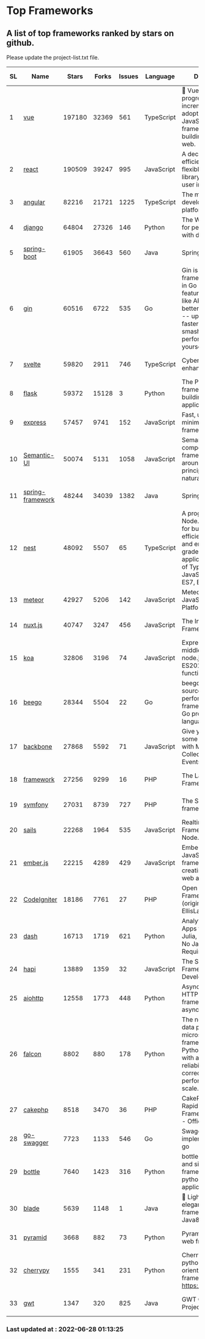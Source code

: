 # Top Frameworks
## A list of top frameworks ranked by stars on github.  
Please update the project-list.txt file.

| SL| Name  | Stars| Forks| Issues | Language | Description | Last Commit |
| --| ------| -----| ---- | ------ | -------- | ----------- | ----------- |
| 1 | [vue](https://github.com/vuejs/vue) | 197180 | 32369 | 561 | TypeScript | 🖖 Vue.js is a progressive, incrementally-adoptable JavaScript framework for building UI on the web. | 2022-06-27 07:00:30 |
| 2 | [react](https://github.com/facebook/react) | 190509 | 39247 | 995 | JavaScript | A declarative, efficient, and flexible JavaScript library for building user interfaces. | 2022-06-27 16:46:43 |
| 3 | [angular](https://github.com/angular/angular) | 82216 | 21721 | 1225 | TypeScript | The modern web developer’s platform | 2022-06-27 22:46:41 |
| 4 | [django](https://github.com/django/django) | 64804 | 27326 | 146 | Python | The Web framework for perfectionists with deadlines. | 2022-06-27 09:29:21 |
| 5 | [spring-boot](https://github.com/spring-projects/spring-boot) | 61905 | 36643 | 560 | Java | Spring Boot | 2022-06-26 08:55:36 |
| 6 | [gin](https://github.com/gin-gonic/gin) | 60516 | 6722 | 535 | Go | Gin is a HTTP web framework written in Go (Golang). It features a Martini-like API with much better performance -- up to 40 times faster. If you need smashing performance, get yourself some Gin. | 2022-06-26 23:11:41 |
| 7 | [svelte](https://github.com/sveltejs/svelte) | 59820 | 2911 | 746 | TypeScript | Cybernetically enhanced web apps | 2022-06-25 17:56:06 |
| 8 | [flask](https://github.com/pallets/flask) | 59372 | 15128 | 3 | Python | The Python micro framework for building web applications. | 2022-06-18 19:24:13 |
| 9 | [express](https://github.com/expressjs/express) | 57457 | 9741 | 152 | JavaScript | Fast, unopinionated, minimalist web framework for node. | 2022-05-20 15:57:37 |
| 10 | [Semantic-UI](https://github.com/Semantic-Org/Semantic-UI) | 50074 | 5131 | 1058 | JavaScript | Semantic is a UI component framework based around useful principles from natural language. | 2018-10-21 20:59:02 |
| 11 | [spring-framework](https://github.com/spring-projects/spring-framework) | 48244 | 34039 | 1382 | Java | Spring Framework | 2022-06-27 17:08:37 |
| 12 | [nest](https://github.com/nestjs/nest) | 48092 | 5507 | 65 | TypeScript | A progressive Node.js framework for building efficient, scalable, and enterprise-grade server-side applications on top of TypeScript & JavaScript (ES6, ES7, ES8) 🚀 | 2022-06-27 07:34:27 |
| 13 | [meteor](https://github.com/meteor/meteor) | 42927 | 5206 | 142 | JavaScript | Meteor, the JavaScript App Platform | 2022-06-27 14:52:56 |
| 14 | [nuxt.js](https://github.com/nuxt/nuxt.js) | 40747 | 3247 | 456 | JavaScript | The Intuitive Vue(2) Framework | 2022-06-23 23:08:54 |
| 15 | [koa](https://github.com/koajs/koa) | 32806 | 3196 | 74 | JavaScript | Expressive middleware for node.js using ES2017 async functions | 2022-04-06 16:09:57 |
| 16 | [beego](https://github.com/beego/beego) | 28344 | 5504 | 22 | Go | beego is an open-source, high-performance web framework for the Go programming language. | 2022-06-18 15:19:56 |
| 17 | [backbone](https://github.com/jashkenas/backbone) | 27868 | 5592 | 71 | JavaScript | Give your JS App some Backbone with Models, Views, Collections, and Events | 2022-04-26 12:19:45 |
| 18 | [framework](https://github.com/laravel/framework) | 27256 | 9299 | 16 | PHP | The Laravel Framework. | 2022-06-27 20:42:12 |
| 19 | [symfony](https://github.com/symfony/symfony) | 27031 | 8739 | 727 | PHP | The Symfony PHP framework | 2022-06-27 18:48:01 |
| 20 | [sails](https://github.com/balderdashy/sails) | 22268 | 1964 | 535 | JavaScript | Realtime MVC Framework for Node.js | 2022-05-27 21:40:10 |
| 21 | [ember.js](https://github.com/emberjs/ember.js) | 22215 | 4289 | 429 | JavaScript | Ember.js - A JavaScript framework for creating ambitious web applications | 2022-06-27 18:06:53 |
| 22 | [CodeIgniter](https://github.com/bcit-ci/CodeIgniter) | 18186 | 7761 | 27 | PHP | Open Source PHP Framework (originally from EllisLab) | 2022-06-27 19:12:41 |
| 23 | [dash](https://github.com/plotly/dash) | 16713 | 1719 | 621 | Python | Analytical Web Apps for Python, R, Julia, and Jupyter. No JavaScript Required. | 2022-06-17 20:17:56 |
| 24 | [hapi](https://github.com/hapijs/hapi) | 13889 | 1359 | 32 | JavaScript | The Simple, Secure Framework Developers Trust | 2022-06-13 17:44:05 |
| 25 | [aiohttp](https://github.com/aio-libs/aiohttp) | 12558 | 1773 | 448 | Python | Asynchronous HTTP client/server framework for asyncio and Python | 2022-06-20 10:21:07 |
| 26 | [falcon](https://github.com/falconry/falcon) | 8802 | 880 | 178 | Python | The no-magic web data plane API and microservices framework for Python developers, with a focus on reliability, correctness, and performance at scale. | 2022-06-27 20:23:03 |
| 27 | [cakephp](https://github.com/cakephp/cakephp) | 8518 | 3470 | 36 | PHP | CakePHP: The Rapid Development Framework for PHP - Official Repository | 2022-06-27 10:55:08 |
| 28 | [go-swagger](https://github.com/go-swagger/go-swagger) | 7723 | 1133 | 546 | Go | Swagger 2.0 implementation for go | 2022-06-14 15:48:24 |
| 29 | [bottle](https://github.com/bottlepy/bottle) | 7640 | 1423 | 316 | Python | bottle.py is a fast and simple micro-framework for python web-applications. | 2022-06-21 09:42:15 |
| 30 | [blade](https://github.com/lets-blade/blade) | 5639 | 1148 | 1 | Java | :rocket: Lightning fast and elegant mvc framework for Java8 | 2022-05-10 12:38:06 |
| 31 | [pyramid](https://github.com/Pylons/pyramid) | 3668 | 882 | 73 | Python | Pyramid - A Python web framework | 2022-03-13 22:49:13 |
| 32 | [cherrypy](https://github.com/cherrypy/cherrypy) | 1555 | 341 | 231 | Python | CherryPy is a pythonic, object-oriented HTTP framework.      https://cherrypy.dev | 2022-03-13 22:31:07 |
| 33 | [gwt](https://github.com/gwtproject/gwt) | 1347 | 320 | 825 | Java | GWT Open Source Project | 2022-05-05 14:30:51 |

### Last updated at : 2022-06-28 01:13:25
